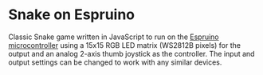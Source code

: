 # Snake on Espruino
Classic Snake game written in JavaScript to run on the [Espruino microcontroller](http://www.espruino.com) using a 15x15 RGB LED matrix (WS2812B pixels) for the output and an analog 2-axis thumb joystick as the controller.
The input and output settings can be changed to work with any similar devices.
